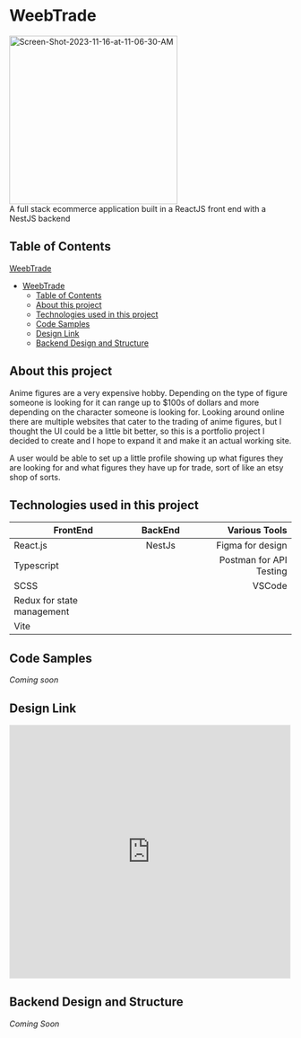 # WeebTrade
<img src="https://i.ibb.co/jV6VRnL/Screen-Shot-2023-11-16-at-11-06-30-AM.png" alt="Screen-Shot-2023-11-16-at-11-06-30-AM" border="0" height='300px'><br/>
A full stack ecommerce application built in a ReactJS front end with a NestJS backend

## Table of Contents
[WeebTrade](#weebtrade)
- [WeebTrade](#weebtrade)
  - [Table of Contents](#table-of-contents)
  - [About this project](#about-this-project)
  - [Technologies used in this project](#technologies-used-in-this-project)
  - [Code Samples](#code-samples)
  - [Design Link](#design-link)
  - [Backend Design and Structure](#backend-design-and-structure)

## About this project

Anime figures are a very expensive hobby. Depending on the type of figure someone is looking for it can range up to $100s of dollars and more depending on the character someone is looking for. Looking around online there are multiple websites that cater to the trading of anime figures, but I thought the UI could be a little bit better, so this is a portfolio project I decided to create and I hope to expand it and make it an actual working site. 

A user would be able to set up a little profile showing up what figures they are looking for and what figures they have up for trade, sort of like an etsy shop of sorts. 

## Technologies used in this project
| FrontEnd      | BackEnd        | Various Tools  |
| ------------- |:-------------:| -----:|
| React.js    | NestJs | Figma for design| 
| Typescript     |       |   Postman for API Testing|
| SCSS |     |    VSCode |
| Redux for state management |     |    |
| Vite|     |   |

## Code Samples 
*Coming soon*

## Design Link
<iframe style="border: 1px solid rgba(0, 0, 0, 0.1);" width="500" height="450" src="https://www.figma.com/embed?embed_host=share&url=https%3A%2F%2Fwww.figma.com%2Ffile%2FpJFbA67zKc0XxbFYwv5p3J%2FWeebTrades%3Ftype%3Ddesign%26node-id%3D112%253A98%26mode%3Ddesign%26t%3DFRKRZfOzUaQQ7EbW-1" allowfullscreen></iframe>

## Backend Design and Structure 
*Coming Soon*